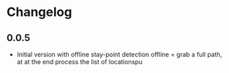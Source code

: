 # Changelog

## 0.0.5

- Initial version with offline stay-point detection
offline = grab a full path, at at the end process the list of locationspu
